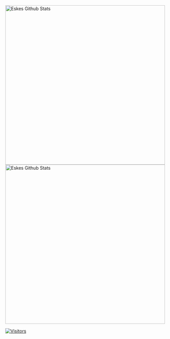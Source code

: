 <img align="center" width=500 src="https://github-readme-stats.vercel.app/api?username=ceske&count_private=true&theme=dracula&title_color=FF0000&icon_color=FF0000&show_icons=true&hide=issues&border_color=FF0000&bg_color=404040" alt="Eskes Github Stats" />
<img align="center" width=500 src="https://github-readme-stats.vercel.app/api/top-langs/?username=ceske&layout=compact&theme=dracula&title_color=FF0000&icon_color=FF0000&show_icons=true&border_color=FF0000&bg_color=404040" alt="Eskes Github Stats" />

[![Visitors](https://komarev.com/ghpvc/?username=ceske&color=037F50&color=green)](https://github.com/ceske) 
